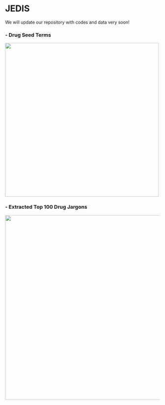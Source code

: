 # JEDIS
We will update our repository with codes and data very soon!

### - Drug Seed Terms

<img src="https://github.com/user-attachments/assets/e4cec5c7-8cf1-43f6-b4ec-1132b89dd526" width="500">

### - Extracted Top 100 Drug Jargons
<img src="https://github.com/user-attachments/assets/1dcf8be5-8280-40ce-acd6-fe28f477a0be" width="600">
